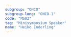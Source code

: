 ```yaml
---
subgroup: "ONCO"
subgroup-long: "ONCO-1"
code: "MS02"
tag: "Minisymposium Speaker"
name: "Heiko Enderling"
---
```

